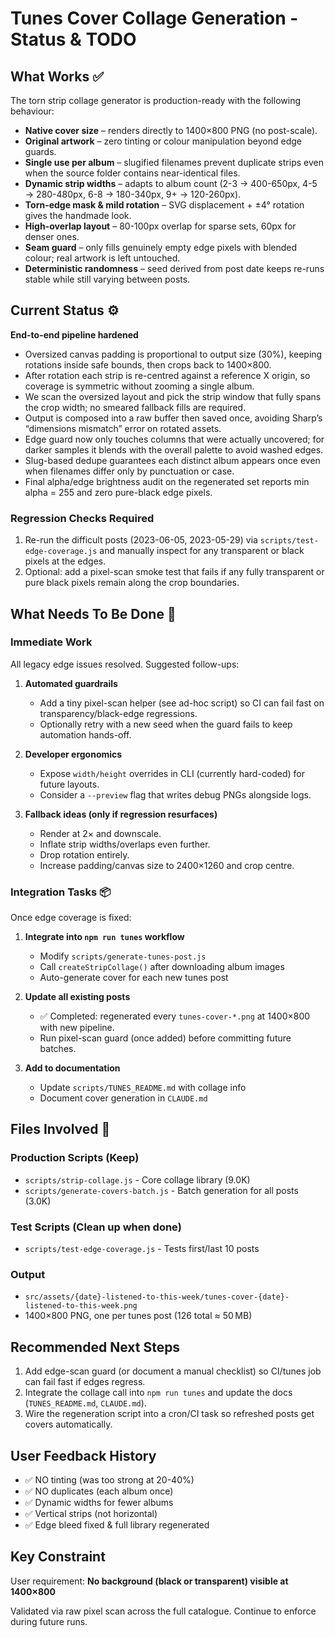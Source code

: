 # Tunes Cover Collage Generation - Status & TODO

## What Works ✅

The torn strip collage generator is production-ready with the following behaviour:

- **Native cover size** – renders directly to 1400×800 PNG (no post-scale).
- **Original artwork** – zero tinting or colour manipulation beyond edge guards.
- **Single use per album** – slugified filenames prevent duplicate strips even when the source folder contains near-identical files.
- **Dynamic strip widths** – adapts to album count (2-3 → 400-650px, 4-5 → 280-480px, 6-8 → 180-340px, 9+ → 120-260px).
- **Torn-edge mask & mild rotation** – SVG displacement + ±4° rotation gives the handmade look.
- **High-overlap layout** – 80-100px overlap for sparse sets, 60px for denser ones.
- **Seam guard** – only fills genuinely empty edge pixels with blended colour; real artwork is left untouched.
- **Deterministic randomness** – seed derived from post date keeps re-runs stable while still varying between posts.

## Current Status ⚙️

**End-to-end pipeline hardened**

- Oversized canvas padding is proportional to output size (30%), keeping rotations inside safe bounds, then crops back to 1400×800.
- After rotation each strip is re-centred against a reference X origin, so coverage is symmetric without zooming a single album.
- We scan the oversized layout and pick the strip window that fully spans the crop width; no smeared fallback fills are required.
- Output is composed into a raw buffer then saved once, avoiding Sharp’s “dimensions mismatch” error on rotated assets.
- Edge guard now only touches columns that were actually uncovered; for darker samples it blends with the overall palette to avoid washed edges.
- Slug-based dedupe guarantees each distinct album appears once even when filenames differ only by punctuation or case.
- Final alpha/edge brightness audit on the regenerated set reports min alpha = 255 and zero pure-black edge pixels.

### Regression Checks Required

1. Re-run the difficult posts (2023-06-05, 2023-05-29) via `scripts/test-edge-coverage.js` and manually inspect for any transparent or black pixels at the edges.
2. Optional: add a pixel-scan smoke test that fails if any fully transparent or pure black pixels remain along the crop boundaries.

## What Needs To Be Done 🔧

### Immediate Work

All legacy edge issues resolved. Suggested follow-ups:

1. **Automated guardrails**
   - Add a tiny pixel-scan helper (see ad-hoc script) so CI can fail fast on transparency/black-edge regressions.
   - Optionally retry with a new seed when the guard fails to keep automation hands-off.

2. **Developer ergonomics**
   - Expose `width/height` overrides in CLI (currently hard-coded) for future layouts.
   - Consider a `--preview` flag that writes debug PNGs alongside logs.

3. **Fallback ideas (only if regression resurfaces)**
   - Render at 2× and downscale.
   - Inflate strip widths/overlaps even further.
   - Drop rotation entirely.
   - Increase padding/canvas size to 2400×1260 and crop centre.

### Integration Tasks 📦

Once edge coverage is fixed:

1. **Integrate into `npm run tunes` workflow**
   - Modify `scripts/generate-tunes-post.js`
   - Call `createStripCollage()` after downloading album images
   - Auto-generate cover for each new tunes post

2. **Update all existing posts**
   - ✅ Completed: regenerated every `tunes-cover-*.png` at 1400×800 with new pipeline.
   - Run pixel-scan guard (once added) before committing future batches.

3. **Add to documentation**
   - Update `scripts/TUNES_README.md` with collage info
   - Document cover generation in `CLAUDE.md`

## Files Involved 📁

### Production Scripts (Keep)
- `scripts/strip-collage.js` - Core collage library (9.0K)
- `scripts/generate-covers-batch.js` - Batch generation for all posts (3.0K)

### Test Scripts (Clean up when done)
- `scripts/test-edge-coverage.js` - Tests first/last 10 posts

### Output
- `src/assets/{date}-listened-to-this-week/tunes-cover-{date}-listened-to-this-week.png`
- 1400×800 PNG, one per tunes post (126 total ≈ 50 MB)

## Recommended Next Steps

1. Add edge-scan guard (or document a manual checklist) so CI/tunes job can fail fast if edges regress.
2. Integrate the collage call into `npm run tunes` and update the docs (`TUNES_README.md`, `CLAUDE.md`).
3. Wire the regeneration script into a cron/CI task so refreshed posts get covers automatically.

## User Feedback History

- ✅ NO tinting (was too strong at 20-40%)
- ✅ NO duplicates (each album once)
- ✅ Dynamic widths for fewer albums
- ✅ Vertical strips (not horizontal)
- ✅ Edge bleed fixed & full library regenerated

## Key Constraint

User requirement: **No background (black or transparent) visible at 1400×800**

Validated via raw pixel scan across the full catalogue. Continue to enforce during future runs.
